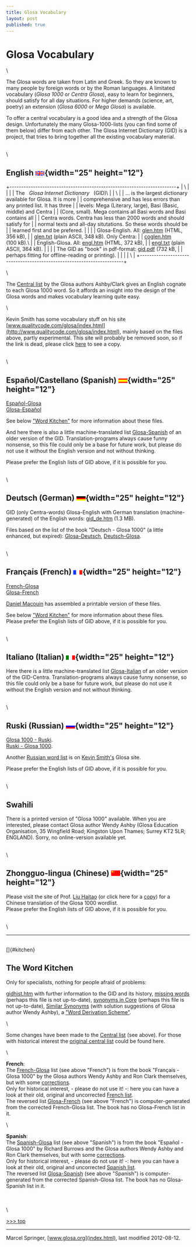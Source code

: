 ```yaml
---
title: Glosa Vocabulary
layout: post
published: true
---
```



Glosa Vocabulary
================

\

The Glosa words are taken from Latin and Greek. So they are known to
many people by foreign words or by the Roman languages. A limitated
vocabulary (*Glosa 1000* or *Centra Glosa*), easy to learn for
beginners, should satisfy for all day situations. For higher demands
(science, art, poetry) an extension (*Glosa 6000* or *Mega Glosa*) is
available.

To offer a central vocabulary is a good idea and a strength of the Glosa
design. Unfortunately the many Glosa-1000-lists (you can find some of
them below) differ from each other. The Glosa Internet Dictionary (GID)
is a project, that tries to bring together all the existing vocabulary
material.

\
\

English ![English insignia](pic/flagenglish.png){width="25" height="12"}
------------------------------------------------------------------------

+-----------------------------------------------------------------------+
| \                                                                     |
|                                                                       |
| The   *Glosa Internet Dictionary*   (GID)\                            |
| \                                                                     |
| \... is the largest dictionary available for Glosa. It is more        |
| comprehensive and has less errors than any printed list. It has three |
| levels: Mega (Literary, large), Basi (Basic, middle) and Centra       |
| (Core, small). Mega contains all Basi words and Basi contains all     |
| Centra words. Centra has less than 2000 words and should satisfy for  |
| normal texts and all-day situtations. So these words should be        |
| learned first and be prefered.                                        |
|                                                                       |
| Glosa-English. All: [glen.htm](gid/glen.htm) (HTML, 356 kB),          |
| [glen.txt](gid/glen.txt) (plain ASCII, 348 kB). Only Centra:          |
| [coglen.htm](gid/coglen.htm) (100 kB).\                               |
| English-Glosa. All: [engl.htm](gid/engl.htm) (HTML, 372 kB),          |
| [engl.txt](gid/engl.txt) (plain ASCII, 364 kB).                       |
|                                                                       |
| The GID as \"book\" in pdf-format: [gid.pdf](gid/gid.pdf) (732 kB,    |
| perhaps fitting for offline-reading or printing).                     |
|                                                                       |
| \                                                                     |
+-----------------------------------------------------------------------+

\

The [Central list](gid/centra.htm) by the Glosa authors Ashby/Clark
gives an English cognate to each Glosa 1000 word. So it affords an
insight into the design of the Glosa words and makes vocabulary learning
quite easy.

\

Kevin Smith has some vocabulary stuff on his site
[www.qualitycode.com/glosa/index.html](http://www.qualitycode.com/glosa/index.html),
mainly based on the files above, partly experimental. This site will
probably be removed soon, so if the link is dead, please click
[here](http://mysite.freeserve.com/glosa) to see a copy.

\
\

Español/Castellano (Spanish) ![Español insignia](pic/flagcastellano.png){width="25" height="12"}
------------------------------------------------------------------------------------------------

[Español-Glosa](gid/esgl1k.htm)\
[Glosa-Español](gid/gl1kes.htm)

See below [\"Word Kitchen\"](gid.1.html#kitchen) for more information
about these files.

And here there is also a little machine-translated list
[Glosa-Spanish](gid/gmcoglsp.htm) of an older version of the GID.
Translation-programs always cause funny nonsense, so this file could
only be a base for future work, but please do not use it without the
English version and not without thinking.

Please prefer the English lists of GID above, if it is possible for you.

\
\

Deutsch (German) ![Deutsch insignia](pic/flagdeutsch.png){width="25" height="12"}
---------------------------------------------------------------------------------

GID (only Centra-words) Glosa-English with German translation
(machine-generated) of the English words: [gid\_de.htm](gid/gid_de.htm)
(1.3 MB).

Files based on the list of the book "Deutsch - Glosa 1000" (a little
enhanced, but expired): [Glosa-Deutsch](gid/gldt.htm),
[Deutsch-Glosa](gid/dtgl.htm).

\
\

Français (French) ![Français insignia](pic/flagfrancais.png){width="25" height="12"}
------------------------------------------------------------------------------------

[French-Glosa](gid/frgl1k.htm)\
[Glosa-French](gid/gl1kfr.htm)

[Daniel Macouin](http://danielmacouin.chez-alice.fr/) has assembled a
printable version of these files.

See below [\"Word Kitchen\"](gid.1.html#kitchen) for more information
about these files.\
Please prefer the English lists of GID above, if it is possible for you.

\
\

Italiano (Italian) ![Italiano insignia](pic/flagitaliano.png){width="25" height="12"}
-------------------------------------------------------------------------------------

Here there is a little machine-translated list
[Glosa-Italian](gid/gmcoglit.htm) of an older version of the GID-Centra.
Translation-programs always cause funny nonsense, so this file could
only be a base for future work, but please do not use it without the
English version and not without thinking.

\
\

Ruski (Russian) ![Ruski insignia](pic/flagruski.png){width="25" height="12"}
----------------------------------------------------------------------------

[Glosa 1000 - Ruski](gid/gl1kru.htm).\
[Ruski - Glosa 1000](gid/rugl1k.htm).

Another [Russian word
list](http://www.qualitycode.com/glosa/glosaruski-abc.html) is on [Kevin
Smith\'s](http://www.qualitycode.com/glosa/index.html) Glosa site.

Please prefer the English lists of GID above, if it is possible for you.

\
\

Swahili
-------

There is a printed version of \"Glosa 1000\" available. When you are
interested, please contact Glosa author Wendy Ashby (Glosa Education
Organisation, 35 Wingfield Road; Kingston Upon Thames; Surrey KT2 5LR;
ENGLAND). Sorry, no online-version available yet.

\
\

Zhongguo-lingua (Chinese) ![Zhongguo insignia](pic/flagcina.png){width="25" height="12"}
----------------------------------------------------------------------------------------

Please visit the site of Prof. [Liu
Haitao](http://htliu.nease.net/glosa.html) (or click here for a
[copy](gid/glch.htm)) for a Chinese translation of the Glosa 1000
wordlist.\
Please prefer the English lists of GID above, if it is possible for you.

\
\

------------------------------------------------------------------------

\
[]{#kitchen}

The Word Kitchen
----------------

Only for specialists, nothing for people afraid of problems:

[gidhist.htm](gid/gidhist.htm) with further information to the GID and
its history, [missing words](gid/gidmiss.htm) (perhaps this file is not
up-to-date), [synonyms in Core](gid/cosyn.htm) (perhaps this file is not
up-to-date), [Similar Synonyms](gid/simsyn.htm) (with solution
suggestions of Glosa author Wendy Ashby), a [\"Word Derivation
Scheme\"](gid/gwds.htm).

\

Some changes have been made to the [Central list](gid/centra.htm) (see
above). For those with historical interest the [original central
list](gid/centrao.htm) could be found here.

\

**French**:\
The [French-Glosa](gid/frgl1k.htm) list (see above \"French\") is from
the book \"Français -Glosa 1000\" by the Glosa authors Wendy Ashby and
Ron Clark themselves, but with some [corrections](gid/frglcorr.htm).\
Only for historical interest, - please do not use it! -: here you can
have a look at their old, original and uncorrected [French
list](gid/frgl1ko.htm).\
The reversed list [Glosa-French](gid/gl1kfr.htm) (see above \"French\")
is computer-generated from the corrected French-Glosa list. The book has
no Glosa-French list in it.

\

**Spanish**:\
The [Spanish-Glosa](gid/esgl1k.htm) list (see above \"Spanish\") is from
the book \"Español -Glosa 1000\" by Richard Burrows and the Glosa
authors Wendy Ashby and Ron Clark themselves, but with some
[corrections](gid/esglcorr.htm).\
Only for historical interest, - please do not use it! -: here you can
have a look at their old, original and uncorrected [Spanish
list](gid/esgl1ko.htm).\
The reversed list [Glosa-Spanish](gid/gl1kes.htm) (see above
\"Spanish\") is computer-generated from the corrected Spanish-Glosa
list. The book has no Glosa-Spanish list in it.

\
\
\

[\>\>\> top](gid.1.html#top)

------------------------------------------------------------------------

Marcel Springer, [www.glosa.org](index.html), last modified 2012-08-12.

 
